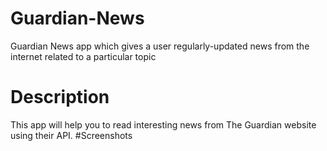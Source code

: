 # Guardian-News
Guardian News app which gives a user regularly-updated news from the internet related to a particular topic
# Description
This app will help you to read interesting news from The Guardian website using their API.
#Screenshots
